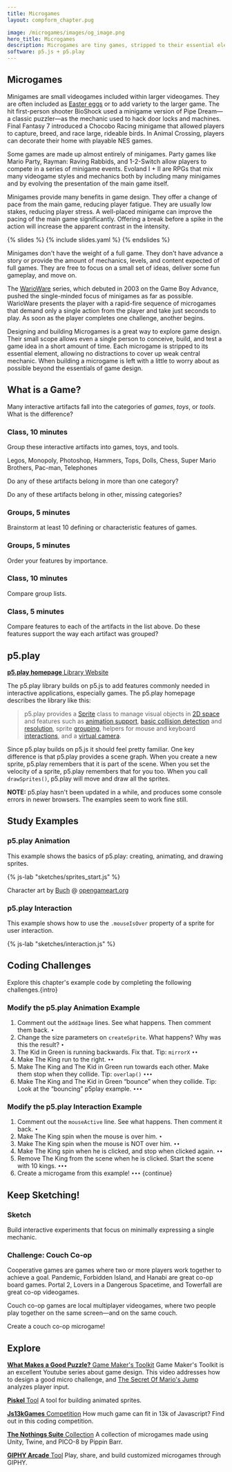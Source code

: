 ```yaml
---
title: Microgames
layout: compform_chapter.pug

image: /microgames/images/og_image.png
hero_title: Microgames
description: Microgames are tiny games, stripped to their essential elements, often playable in a few seconds.
software: p5.js + p5.play
---
```


<!--
<script>
TogetherJSConfig_hubBase = "https://clover-grateful-source.glitch.me/";
//https://clover-grateful-source.glitch.me/
</script>
<script src="https://togetherjs.com/togetherjs-min.js"></script>

<div style="cursor: pointer; margin-top: 1em; padding: 5px; border: 1px solid black; display: inline-block" onclick="TogetherJS(this); return false;">Collaborate!</div> -->
<script src="https://cdn.jsdelivr.net/npm/p5@1.11.0/lib/p5.min.js"></script>
<script src="https://cdnjs.cloudflare.com/ajax/libs/p5.js/1.11.0/addons/p5.sound.min.js"></script>
<script src="../mess.js"></script>
<script src="./fish_mess.js"></script>

## Microgames

Minigames are small videogames included within larger videogames. They are often included as [Easter eggs](<https://en.wikipedia.org/wiki/Easter_egg_(media)>) or to add variety to the larger game. The hit first-person shooter BioShock used a minigame version of Pipe Dream—a classic puzzler—as the mechanic used to hack door locks and machines. Final Fantasy 7 introduced a Chocobo Racing minigame that allowed players to capture, breed, and race large, rideable birds. In Animal Crossing, players can decorate their home with playable NES games.

Some games are made up almost entirely of minigames. Party games like Mario Party, Rayman: Raving Rabbids, and 1-2-Switch allow players to compete in a series of minigame events. Evoland I + II are RPGs that mix many videogame styles and mechanics both by including many minigames and by evolving the presentation of the main game itself.

Minigames provide many benefits in game design. They offer a change of pace from the main game, reducing player fatigue. They are usually low stakes, reducing player stress. A well-placed minigame can improve the pacing of the main game significantly. Offering a break before a spike in the action will increase the apparent contrast in the intensity.

{% slides %}
{% include slides.yaml %}
{% endslides %}

Minigames don't have the weight of a full game. They don't have advance a story or provide the amount of mechanics, levels, and content expected of full games. They are free to focus on a small set of ideas, deliver some fun gameplay, and move on.

The [WarioWare](<https://en.wikipedia.org/wiki/Wario_(franchise)>) series, which debuted in 2003 on the Game Boy Advance, pushed the single-minded focus of minigames as far as possible. WarioWare presents the player with a rapid-fire sequence of microgames that demand only a single action from the player and take just seconds to play. As soon as the player completes one challenge, another begins.

<!-- commenting this out because now there's a gallery

<div class="three-up">

![WarioWare](figures/ww-stop.png)
![WarioWare](figures/ww-car.png)
![WarioWare](figures/ww-catch.png)

</div> -->

Designing and building Microgames is a great way to explore game design. Their small scope allows even a single person to conceive, build, and test a game idea in a short amount of time. Each microgame is stripped to its essential element, allowing no distractions to cover up weak central mechanic. When building a microgame is left with a little to worry about as possible beyond the essentials of game design.

<div class="activity">

## What is a Game?

Many interactive artifacts fall into the categories of _games_, _toys_, or _tools_. What is the difference?

### Class, 10 minutes

Group these interactive artifacts into games, toys, and tools.

Legos, Monopoly, Photoshop, Hammers, Tops, Dolls, Chess, Super Mario Brothers, Pac-man, Telephones

Do any of these artifacts belong in more than one category?

Do any of these artifacts belong in other, missing categories?

### Groups, 5 minutes

Brainstorm at least 10 defining or characteristic features of games.

### Groups, 5 minutes

Order your features by importance.

### Class, 10 minutes

Compare group lists.

### Class, 5 minutes

Compare features to each of the artifacts in the list above. Do these features support the way each artifact was grouped?

</div>

## p5.play

<div class="sidebar link-box">

[**p5.play homepage** Library Website](http://p5play.molleindustria.org/)

</div>

The p5.play library builds on p5.js to add features commonly needed in interactive applications, especially games. The p5.play homepage describes the library like this:

> p5.play provides a <a href="http://p5play.molleindustria.org/examples/index.html?fileName=sprite.js" target="_blank">Sprite</a> class to manage visual objects in <a href="http://p5play.molleindustria.org/examples/index.html?fileName=sprite4.js" target="_blank">2D space</a> and features such as <a href="http://p5play.molleindustria.org/examples/index.html?fileName=sprite3.js" target="_blank">animation support</a>, <a href="http://p5play.molleindustria.org/examples/index.html?fileName=collisions.js" target="_blank">basic collision detection</a> and <a href="http://p5play.molleindustria.org/examples/index.html?fileName=collisions4.js" target="_blank">resolution</a>, sprite <a href="http://p5play.molleindustria.org/examples/index.html?fileName=sprite8.js" target="_blank">grouping</a>, helpers for mouse and keyboard <a href="http://p5play.molleindustria.org/examples/index.html?fileName=keyPresses.js" target="_blank">interactions</a>, and a <a href="http://p5play.molleindustria.org/examples/index.html?fileName=camera.js" target="_blank">virtual camera</a>. </p>

Since p5.play builds on p5.js it should feel pretty familiar. One key difference is that p5.play provides a scene graph. When you create a new sprite, p5.play remembers that it is part of the scene. When you set the velocity of a sprite, p5.play remembers that for you too. When you call `drawSprites()`, p5.play will move and draw all the sprites.

<div class="callout">

**NOTE:** p5.play hasn't been updated in a while, and produces some console errors in newer browsers. The examples seem to work fine still.

</div>

## Study Examples

### p5.play Animation

This example shows the basics of p5.play: creating, animating, and drawing sprites.

{% js-lab "sketches/sprites_start.js" %}

Character art by [Buch](https://opengameart.org/users/buch) @ [opengameart.org](https://opengameart.org/content/a-platformer-in-the-forest)

### p5.play Interaction

This example shows how to use the `.mouseIsOver` property of a sprite for user interaction.

{% js-lab "sketches/interaction.js" %}

<div class="activity challenges">

## Coding Challenges

Explore this chapter's example code by completing the following challenges.{intro}

### Modify the p5.play Animation Example

1. Comment out the `addImage` lines. See what happens. Then comment them back. `•`
1. Change the size parameters on `createSprite`. What happens? Why was this the result? `•`
1. The Kid in Green is running backwards. Fix that. Tip: `mirrorX` `••`
1. Make The King run to the right. `••`
1. Make The King and The Kid in Green run towards each other. Make them stop when they collide. Tip: `overlap()` `•••`
1. Make The King and The Kid in Green “bounce” when they collide. Tip: Look at the “bouncing” p5play example. `•••`

### Modify the p5.play Interaction Example

1. Comment out the `mouseActive` line. See what happens. Then comment it back. `•`
1. Make The King spin when the mouse is over him. `•`
1. Make The King spin when the mouse is NOT over him. `••`
1. Make The King spin when he is clicked, and stop when clicked again. `••`
1. Remove The King from the scene when he is clicked. Start the scene with 10 kings. `•••`
1. Create a microgame from this example! `•••`
   {continue}

</div>

<div class="assignment">

## Keep Sketching!

### Sketch

Build interactive experiments that focus on minimally expressing a single mechanic.

### Challenge: Couch Co-op

Cooperative games are games where two or more players work together to achieve a goal. Pandemic, Forbidden Island, and Hanabi are great co-op board games. Portal 2, Lovers in a Dangerous Spacetime, and Towerfall are great co-op videogames.

Couch co-op games are local multiplayer videogames, where two people play together on the same screen—and on the same couch.

Create a couch co-op microgame!

</div>

## Explore

<div class="link-box">

[**What Makes a Good Puzzle?** Game Maker's Toolkit](https://www.youtube.com/watch?v=zsjC6fa_YBg)
Game Maker's Toolkit is an excellent Youtube series about game design. This video addresses how to design a good micro challenge, and [The Secret Of Mario's Jump](https://www.youtube.com/watch?v=7daTGyVZ60I) analyzes player input.

[**Piskel** Tool](https://www.piskelapp.com/)
A tool for building animated sprites.

[**Js13kGames** Competition](https://js13kgames.com/)
How much game can fit in 13k of Javascript? Find out in this coding competition.

[**The Nothings Suite** Collection](https://pippinbarr.github.io/the-nothings-suite/)
A collection of microgames made using Unity, Twine, and PICO-8 by Pippin Barr.

[**GIPHY Arcade** Tool](https://arcade.giphy.com/)
Play, share, and build customized microgames through GIPHY.

</div>

<style>
  .spoiler h3 {
    margin-top: 0;    
  }
  .spoiler {
      position: relative;
  }
  .spoiler::after {
      content: "Redacted! We'll look at this in class.";
      font-family: "Roboto";
      font-size: 10px;
      position: absolute;
      top: 0;
      width: 100%;
      height: 100%;
      text-align: center;
      padding: 30px;
      background: black;
      color: white;
      
  }
</style>

<script>
var els = document.getElementsByClassName("spoiler");
for (var i = 0; i < els.length; i++) {
    let el = els[i];
    els[i].addEventListener('click', ()=>el.classList.remove("spoiler"));
}
</script>
